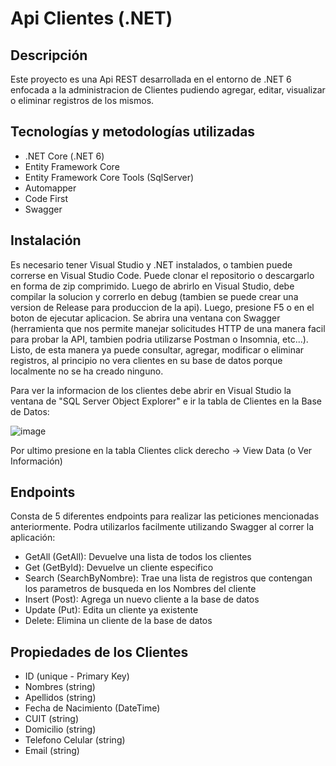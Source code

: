 # Api Clientes (.NET)

## Descripción
Este proyecto es una Api REST desarrollada en el entorno de .NET 6 enfocada a la administracion de Clientes pudiendo agregar, editar, visualizar o eliminar registros de los mismos.

## Tecnologías y metodologías utilizadas
- .NET Core (.NET 6)
- Entity Framework Core
- Entity Framework Core Tools (SqlServer)
- Automapper
- Code First
- Swagger

## Instalación
Es necesario tener Visual Studio y .NET instalados, o tambien puede correrse en Visual Studio Code. Puede clonar el repositorio o descargarlo en forma de zip comprimido. Luego de abrirlo en Visual Studio, debe compilar la solucion y correrlo en debug (tambien se puede crear una version de Release para produccion de la api).
Luego, presione F5 o en el boton de ejecutar aplicacion. Se abrira una ventana con Swagger (herramienta que nos permite manejar solicitudes HTTP de una manera facil para probar la API, tambien podria utilizarse Postman o Insomnia, etc...).
Listo, de esta manera ya puede consultar, agregar, modificar o eliminar registros, al principio no vera clientes en su base de datos porque localmente no se ha creado ninguno.

Para ver la informacion de los clientes debe abrir en Visual Studio la ventana de "SQL Server Object Explorer" e ir la tabla de Clientes en la Base de Datos:

![image](https://github.com/octaviosancho-dev/api-clientes/assets/90013852/090ca2d8-501c-473b-af71-65e43afdcc63)

Por ultimo presione en la tabla Clientes click derecho -> View Data (o Ver Información)

## Endpoints
Consta de 5 diferentes endpoints para realizar las peticiones mencionadas anteriormente. Podra utilizarlos facilmente utilizando Swagger al correr la aplicación:
- GetAll (GetAll): Devuelve una lista de todos los clientes
- Get (GetById): Devuelve un cliente especifico
- Search (SearchByNombre): Trae una lista de registros que contengan los parametros de busqueda en los Nombres del cliente
- Insert (Post): Agrega un nuevo cliente a la base de datos
- Update (Put): Edita un cliente ya existente
- Delete: Elimina un cliente de la base de datos

## Propiedades de los Clientes
- ID (unique - Primary Key)
- Nombres (string)
- Apellidos (string)
- Fecha de Nacimiento (DateTime)
- CUIT (string)
- Domicilio (string)
- Telefono Celular (string)
- Email (string)
